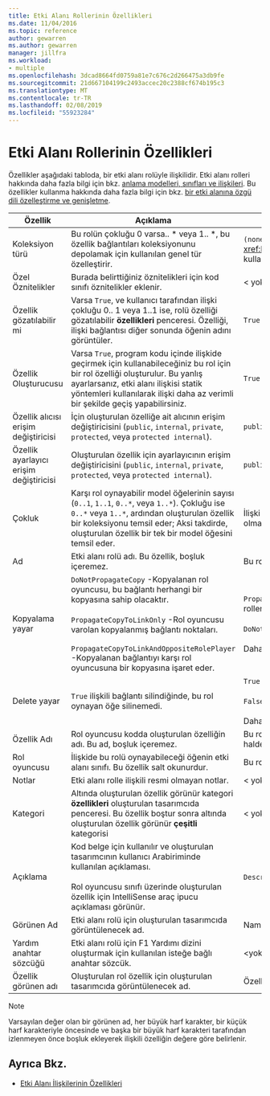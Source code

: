 ```yaml
---
title: Etki Alanı Rollerinin Özellikleri
ms.date: 11/04/2016
ms.topic: reference
author: gewarren
ms.author: gewarren
manager: jillfra
ms.workload:
- multiple
ms.openlocfilehash: 3dcad8664fd0759a81e7c676c2d266475a3db9fe
ms.sourcegitcommit: 21d667104199c2493accec20c2388cf674b195c3
ms.translationtype: MT
ms.contentlocale: tr-TR
ms.lasthandoff: 02/08/2019
ms.locfileid: "55923284"
---
```

# <a name="properties-of-domain-roles"></a>Etki Alanı Rollerinin Özellikleri
Özellikler aşağıdaki tabloda, bir etki alanı rolüyle ilişkilidir. Etki alanı rolleri hakkında daha fazla bilgi için bkz. [anlama modelleri, sınıfları ve ilişkileri](../modeling/understanding-models-classes-and-relationships.md). Bu özellikler kullanma hakkında daha fazla bilgi için bkz. [bir etki alanına özgü dili özelleştirme ve genişletme](../modeling/customizing-and-extending-a-domain-specific-language.md).

|Özellik|Açıklama|Varsayılan|
|-|-|-|
|Koleksiyon türü|Bu rolün çokluğu 0 varsa.. * veya 1.. \*, bu özellik bağlantıları koleksiyonunu depolamak için kullanılan genel tür özelleştirir.|`(none)` - <xref:Microsoft.VisualStudio.Modeling.LinkedElementCollection%601> kullanılır|
|Özel Öznitelikler|Burada belirttiğiniz öznitelikleri için kod sınıfı öznitelikler eklenir.|< yok\>|
|Özellik gözatılabilir mi|Varsa `True`, ve kullanıcı tarafından ilişki çokluğu 0.. 1 veya 1..1 ise, rolü özelliği gözatılabilir **özellikleri** penceresi. Özelliği, ilişki bağlantısı diğer sonunda öğenin adını görüntüler.|`True`|
|Özellik Oluşturucusu|Varsa `True`, program kodu içinde ilişkide geçirmek için kullanabileceğiniz bu rol için bir rol özelliği oluşturulur. Bu yanlış ayarlarsanız, etki alanı ilişkisi statik yöntemleri kullanılarak ilişki daha az verimli bir şekilde geçiş yapabilirsiniz.|`True`|
|Özellik alıcısı erişim değiştiricisi|İçin oluşturulan özelliğe ait alıcının erişim değiştiricisini (`public`, `internal`, `private`, `protected`, veya `protected internal`).|`public`|
|Özellik ayarlayıcı erişim değiştiricisi|Oluşturulan özellik için ayarlayıcının erişim değiştiricisini (`public`, `internal`, `private`, `protected`, veya `protected internal`).|`public`|
|Çokluk|Karşı rol oynayabilir model öğelerinin sayısı (`0..1`, `1..1`, `0..*`, veya `1..*`). Çokluğu ise `0..*` veya `1..*`, ardından oluşturulan özellik bir koleksiyonu temsil eder; Aksi takdirde, oluşturulan özellik bir tek bir model öğesini temsil eder.|İlişki türüne göre değişir ve bu ilişkiyi kaynak veya hedef rolde olup olmadığını.|
|Ad|Etki alanı rolü adı. Bu özellik, boşluk içeremez.|Bu rol için etki alanı rol oyuncusu sınıfının adı.|
|Kopyalama yayar|`DoNotPropagateCopy` -Kopyalanan rol oyuncusu, bu bağlantı herhangi bir kopyasına sahip olacaktır.<br /><br /> `PropagateCopyToLinkOnly` -Rol oyuncusu varolan kopyalanmış bağlantı noktaları.<br /><br /> `PropagateCopyToLinkAndOppositeRolePlayer` -Kopyalanan bağlantıyı karşı rol oyuncusuna bir kopyasına işaret eder.|`PropagateCopyToLinkAndOppositeRolePlayer` katıştırılmış kaynak rolleri için.<br /><br /> `DoNotPropagateCopy` diğer roller için.<br /><br /> Daha fazla bilgi için [kopyalama davranışını özelleştirme](../modeling/customizing-copy-behavior.md)|
|Delete yayar|`True` ilişkili bağlantı silindiğinde, bu rol oynayan öğe silinemedi.|`True` bir gömme rol hedefi için.<br /><br /> `False` diğer roller için.<br /><br /> Daha fazla bilgi için [silme davranışını özelleştirme](../modeling/customizing-deletion-behavior.md).|
|Özellik Adı|Rol oyuncusu kodda oluşturulan özelliğin adı. Bu ad, boşluk içeremez.|Bu rol bir sıfır bir varsa karşı rolün adını veya bire bir çoğulluk; Aksi halde, ters rolün pluralized adı.|
|Rol oyuncusu|İlişkide bu rolü oynayabileceği öğenin etki alanı sınıfı. Bu özellik salt okunurdur.|Bu rol için rol oyuncusu için etki alanı sınıfı.|
|Notlar|Etki alanı rolle ilişkili resmi olmayan notlar.|< yok\>|
|Kategori|Altında oluşturulan özellik görünür kategori **özellikleri** oluşturulan tasarımcıda penceresi. Bu özellik boştur sonra altında oluşturulan özellik görünür **çeşitli** kategorisi|< yok\>|
|Açıklama|Kod belge için kullanılır ve oluşturulan tasarımcının kullanıcı Arabiriminde kullanılan açıklaması.<br /><br /> Rol oyuncusu sınıfı üzerinde oluşturulan özellik için IntelliSense araç ipucu açıklaması görünür.|`Description for` *rolün tam adı*|
|Görünen Ad|Etki alanı rolü için oluşturulan tasarımcıda görüntülenecek ad.|Name özelliği ayarlanmış değeri.|
|Yardım anahtar sözcüğü|Etki alanı rolü için F1 Yardımı dizini oluşturmak için kullanılan isteğe bağlı anahtar sözcük.|\<yok >|
|Özellik görünen adı|Oluşturulan rol özellik için oluşturulan tasarımcıda görüntülenecek ad.|Özellik adı özelliği ayarlanmış değeri.|

> [!NOTE]
> Varsayılan değer olan bir görünen ad, her büyük harf karakter, bir küçük harf karakteriyle öncesinde ve başka bir büyük harf karakteri tarafından izlenmeyen önce boşluk ekleyerek ilişkili özelliğin değere göre belirlenir.

## <a name="see-also"></a>Ayrıca Bkz.

- [Etki Alanı İlişkilerinin Özellikleri](../modeling/properties-of-domain-relationships.md)